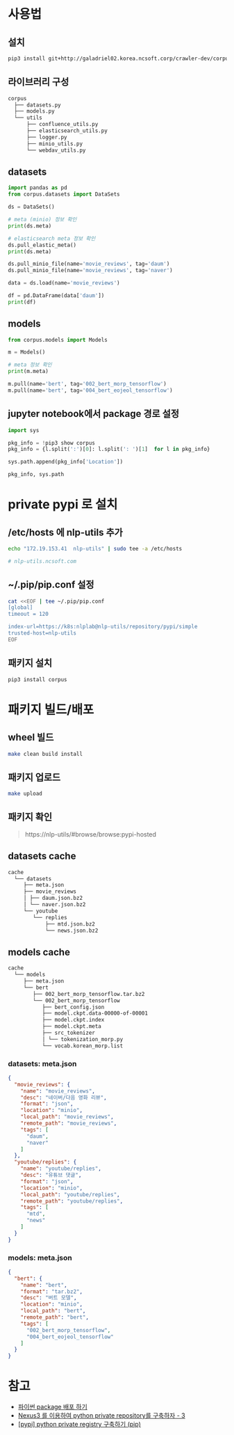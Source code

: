 
# 사용법 

## 설치 

```bash
pip3 install git+http://galadriel02.korea.ncsoft.corp/crawler-dev/corpus.git
```

## 라이브러리 구성

```bash
corpus
  ├── datasets.py
  ├── models.py
  └── utils
      ├── confluence_utils.py
      ├── elasticsearch_utils.py
      ├── logger.py
      ├── minio_utils.py
      └── webdav_utils.py
```

## datasets

```python
import pandas as pd
from corpus.datasets import DataSets

ds = DataSets()

# meta (minio) 정보 확인 
print(ds.meta)

# elasticsearch meta 정보 확인 
ds.pull_elastic_meta()
print(ds.meta)

ds.pull_minio_file(name='movie_reviews', tag='daum')
ds.pull_minio_file(name='movie_reviews', tag='naver')

data = ds.load(name='movie_reviews')

df = pd.DataFrame(data['daum'])
print(df)
```

## models

```python
from corpus.models import Models

m = Models()

# meta 정보 확인 
print(m.meta)

m.pull(name='bert', tag='002_bert_morp_tensorflow')
m.pull(name='bert', tag='004_bert_eojeol_tensorflow')
```

## jupyter notebook에서 package 경로 설정

```python
import sys

pkg_info = !pip3 show corpus
pkg_info = {l.split(':')[0]: l.split(': ')[1]  for l in pkg_info}

sys.path.append(pkg_info['Location'])

pkg_info, sys.path
```

# private pypi 로 설치

## /etc/hosts 에 nlp-utils 추가 

```bash
echo "172.19.153.41  nlp-utils" | sudo tee -a /etc/hosts

# nlp-utils.ncsoft.com
```

## ~/.pip/pip.conf 설정

```bash
cat <<EOF | tee ~/.pip/pip.conf                                                        
[global]
timeout = 120

index-url=https://k8s:nlplab@nlp-utils/repository/pypi/simple
trusted-host=nlp-utils
EOF
```

## 패키지 설치

```bash
pip3 install corpus
```

# 패키지 빌드/배포 

## wheel 빌드 

```bash
make clean build install
```

## 패키지 업로드 

```bash
make upload
```

## 패키지 확인

> https://nlp-utils/#browse/browse:pypi-hosted

## datasets cache

```bash
cache
  └── datasets
     ├── meta.json
     ├── movie_reviews
     │ ├── daum.json.bz2
     │ └── naver.json.bz2
     └── youtube
        └── replies
            ├── mtd.json.bz2
            └── news.json.bz2
```

## models cache

```bash
cache
  └── models
     ├── meta.json
     └── bert
        ├── 002_bert_morp_tensorflow.tar.bz2
        └── 002_bert_morp_tensorflow
           ├── bert_config.json
           ├── model.ckpt.data-00000-of-00001
           ├── model.ckpt.index
           ├── model.ckpt.meta
           ├── src_tokenizer
           │ └── tokenization_morp.py
           └── vocab.korean_morp.list
```

### datasets: meta.json

```json
{
  "movie_reviews": {
    "name": "movie_reviews",
    "desc": "네이버/다음 영화 리뷰",
    "format": "json",
    "location": "minio",
    "local_path": "movie_reviews",
    "remote_path": "movie_reviews",
    "tags": [
      "daum",
      "naver"
    ]
  },
  "youtube/replies": {
    "name": "youtube/replies",
    "desc": "유튜브 댓글",
    "format": "json",
    "location": "minio",
    "local_path": "youtube/replies",
    "remote_path": "youtube/replies",
    "tags": [
      "mtd",
      "news"
    ]
  }
}
```

### models: meta.json

```json
{
  "bert": {
    "name": "bert",
    "format": "tar.bz2",
    "desc": "버트 모델",
    "location": "minio",
    "local_path": "bert",
    "remote_path": "bert",
    "tags": [
      "002_bert_morp_tensorflow",
      "004_bert_eojeol_tensorflow"
    ]
  }
}
```

# 참고 

* [파이썬 package 배포 하기](https://rampart81.github.io/post/python_package_publish/)
* [Nexus3 를 이용하여 python private repository를 구축하자 - 3](http://blog.naver.com/dmzone75/221395643249)
* [[pypi] python private registry 구축하기 (pip)](https://waspro.tistory.com/559) 
